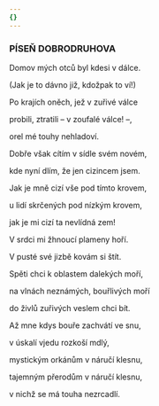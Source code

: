 ```yaml
---
{}
---
```


### PÍSEŇ DOBRODRUHOVA

Domov mých otců byl kdesi v dálce. 

(Jak je to dávno již, kdožpak to ví!) 

Po krajích oněch, jež v zuřivé válce 

probili, ztratili – v zoufalé válce! –, 

orel mé touhy nehladoví.

Dobře však cítím v sídle svém novém, 

kde nyní dlím, že jen cizincem jsem. 

Jak je mně cizí vše pod tímto krovem, 

u lidí skrčených pod nízkým krovem, 

jak je mi cizí ta nevlídná zem!

V srdci mi žhnoucí plameny hoří. 

V pusté své jizbě kovám si štít. 

Spěti chci k oblastem dalekých moří, 

na vlnách neznámých, bouřlivých moří 

do živlů zuřivých veslem chci bít.

Až mne kdys bouře zachvátí ve snu, 

v úskalí vjedu rozkoší mdlý, 

mystickým orkánům v náručí klesnu,

tajemným přerodům v náručí klesnu, 

v nichž se má touha nezrcadlí.
